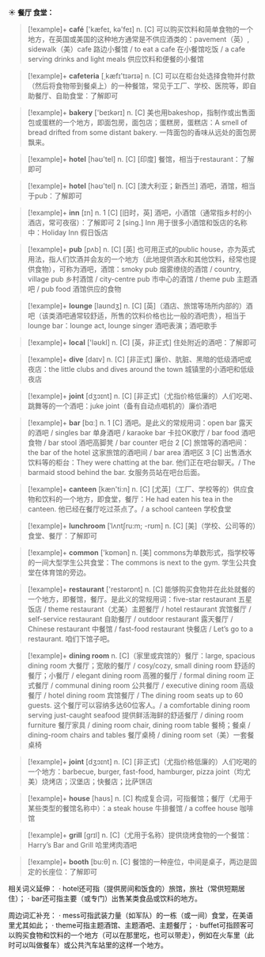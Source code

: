 ☀ <span class="category">**餐厅 食堂：**</span>
>[!example]+ <span class="vocabulary">**café**</span> ['kæfeɪ, kə'feɪ] 
> <span class="definition">n. [C] 可以购买饮料和简单食物的一个地方，在英国或美国的这种地方通常是不供应酒类的：</span>pavement（英）, sidewalk（美）cafe 路边小餐馆 / to eat a cafe 在小餐馆吃饭 / a cafe serving drinks and light meals 供应饮料和便餐的小餐馆

>[!example]+ <span class="vocabulary">**cafeteria**</span> [͵kæfɪ'tɪərɪə] 
> <span class="definition">n. [C] 可以在柜台处选择食物并付款（然后将食物带到餐桌上）的一种餐馆，常见于工厂、学校、医院等，即自助餐厅、自助食堂：</span>了解即可
           
>[!example]+ <span class="vocabulary">**bakery**</span> ['beɪkərɪ] 
> <span class="definition">n. [C] 美也用bakeshop，指制作或出售面包或蛋糕的一个地方，即面包房，面包店；蛋糕房，蛋糕店：</span>A smell of bread drifted from some distant bakery. 一阵面包的香味从远处的面包房飘来。

>[!example]+ <span class="vocabulary">**hotel**</span> [həʊ'tel] 
> <span class="definition">n. [C] [印度] 餐馆，相当于restaurant：</span>了解即可

>[!example]+ <span class="vocabulary">**hotel**</span> [həʊ'tel] 
> <span class="definition">n. [C] [澳大利亚；新西兰] 酒吧，酒馆，相当于pub：</span>了解即可

>[!example]+ <span class="vocabulary">**inn**</span> [ɪn] 
> <span class="definition">n. 1 [C] [旧时，英] 酒吧，小酒馆（通常指乡村的小酒店，常可夜宿）：</span>了解即可 <span class="definition">2 [sing.] Inn 用于很多小酒馆和饭店的名称中：</span>Holiday Inn 假日饭店

>[!example]+ <span class="vocabulary">**pub**</span> [pʌb] 
> <span class="definition">n. [C] [英] 也可用正式的public house，亦为英式用法，指人们饮酒并会友的一个地方（此地提供酒水和其他饮料，经常也提供食物），可称为酒吧，酒馆：</span>smoky pub 烟雾缭绕的酒馆 / country, village pub 乡村酒馆 / city-centre pub 市中心的酒馆 / theme pub 主题酒吧 / pub food 酒馆供应的食物
           
>[!example]+ <span class="vocabulary">**lounge**</span> [laʊndӡ] 
> <span class="definition">n. [C] [英]（酒店、旅馆等场所内部的）酒吧（该类酒吧通常较舒适，所售的饮料价格也比一般的酒吧贵），相当于lounge bar：</span>lounge act, lounge singer 酒吧表演；酒吧歌手

>[!example]+ <span class="vocabulary">**local**</span> ['ləʊkl] 
> <span class="definition">n. [C] [英，非正式] 住处附近的酒吧：</span>了解即可

>[!example]+ <span class="vocabulary">**dive**</span> [daɪv] 
> <span class="definition">n. [C] [非正式] 廉价、肮脏、黑暗的低级酒吧或夜店：</span>the little clubs and dives around the town 城镇里的小酒吧和低级夜店

>[!example]+ <span class="vocabulary">**joint**</span> [dʒɔɪnt]
> <span class="definition">n. [C] [非正式]（尤指价格低廉的）人们吃喝、跳舞等的一个酒吧：</span>juke joint（备有自动点唱机的）廉价酒吧

>[!example]+ <span class="vocabulary">**bar**</span> [bɑː] 
> <span class="definition">n. 1 [C] 酒吧。是此义的常规用词：</span>open bar 露天的酒吧 / singles bar 单身酒吧 / karaoke bar 卡拉OK歌厅 / bar food 酒吧食物 / bar stool 酒吧高脚凳 / bar counter 吧台 <span class="definition">2 [C] 旅馆等的酒吧间：</span>the bar of the hotel 这家旅馆的酒吧间 / bar area 酒吧区 <span class="definition">3 [C] 出售酒水饮料等的柜台：</span>They were chatting at the bar. 他们正在吧台聊天。/ The barmaid stood behind the bar. 女服务员站在吧台后面。

>[!example]+ <span class="vocabulary">**canteen**</span> [kæn'ti:n] 
> <span class="definition">n. [C] [尤英]（工厂、学校等的）供应食物和饮料的一个地方，即食堂，餐厅：</span>He had eaten his tea in the canteen. 他已经在餐厅吃过茶点了。/ a school canteen 学校食堂
           
>[!example]+ <span class="vocabulary">**lunchroom**</span> [ˈlʌntʃru:m; -rʊm]
> <span class="definition">n. [C] [美]（学校、公司等的）食堂、餐厅：</span>了解即可

>[!example]+ <span class="vocabulary">**common**</span> ['kɒmən] 
> <span class="definition">n. [美] commons为单数形式，指学校等的一间大型学生公共食堂：</span>The commons is next to the gym. 学生公共食堂在体育馆的旁边。

>[!example]+ <span class="vocabulary">**restaurant**</span> ['restərɒnt] 
> <span class="definition">n. [C] 能够购买食物并在此处就餐的一个地方，即餐馆，餐厅。是此义的常规用词：</span>five-star restaurant 五星饭店 / theme restaurant（尤美）主题餐厅 / hotel restaurant 宾馆餐厅 / self-service restaurant 自助餐厅 / outdoor restaurant 露天餐厅 / Chinese restaurant 中餐馆 / fast-food restaurant 快餐店 / Let’s go to a restaurant. 咱们下馆子吧。
                      
>[!example]+ <span class="vocabulary">**dining room**</span>
> <span class="definition">n. [C]（家里或宾馆的）餐厅：</span>large, spacious dining room 大餐厅；宽敞的餐厅 / cosy/cozy, small dining room 舒适的餐厅；小餐厅 / elegant dining room 高雅的餐厅 / formal dining room 正式餐厅 / communal dining room 公共餐厅 / executive dining room 高级餐厅 / hotel dining room 宾馆餐厅 / The dining room seats up to 60 guests. 这个餐厅可以容纳多达60位客人。/ a comfortable dining room serving just-caught seafood 提供鲜活海鲜的舒适餐厅 / dining room furniture 餐厅家具 / dining room chair, dining room table 餐椅；餐桌 / dining-room chairs and tables 餐厅桌椅 / dining room set（美）一套餐桌椅

>[!example]+ <span class="vocabulary">**joint**</span> [dʒɔɪnt]
> <span class="definition">n. [C] [非正式]（尤指价格低廉的）人们吃喝的一个地方：</span>barbecue, burger, fast-food, hamburger, pizza joint（均尤美）烧烤店；汉堡店；快餐店；比萨饼店

>[!example]+ <span class="vocabulary">**house**</span> [haʊs] 
> <span class="definition">n. [C] 构成复合词，可指餐馆；餐厅（尤用于某些类型的餐馆名称中）：</span>a steak house 牛排餐馆 / a coffee house 咖啡馆

>[!example]+ <span class="vocabulary">**grill**</span> [ɡrɪl] 
> <span class="definition">n. [C]（尤用于名称）提供烧烤食物的一个餐馆：</span>Harry’s Bar and Grill 哈里烤肉酒吧

>[!example]+ <span class="vocabulary">**booth**</span> [bu:θ] 
> <span class="definition">n. [C] 餐馆的一种座位，中间是桌子，两边是固定的长座位：</span>了解即可

相关词义延伸：
· hotel还可指（提供房间和饭食的）旅馆，旅社（常供短期居住）；
· bar还可指主要（或专门）出售某类食品或饮料的地方。

周边词汇补充：
· mess可指武装力量（如军队）的一栋（或一间）食堂，在美语里尤其如此；
· theme可指主题酒馆、主题酒吧、主题餐厅；
· buffet可指顾客可以购买食物和饮料的一个地方（可以在那里吃，也可以带走），例如在火车里（此时可以叫做餐车）或公共汽车站里的这样一个地方。
	


